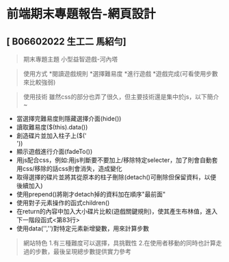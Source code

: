 # 前端期末專題報告-網頁設計

## [ B06602022 生工二 馬紹勻]

> 期末專題主題
小型益智遊戲-河內塔

> 使用方式
*閱讀遊戲規則 
*選擇難易度
*進行遊戲
*遊戲完成(可看使用步數來比較強弱)

> 使用技術
雖然css的部分也弄了很久，但主要技術還是集中於js，以下簡介~

* 當選擇完難易度則隱藏選擇介面(hide())
* 讀取難易度($(this).data())
* 創造碟片並加入柱子上($('<div>'))
* 顯示遊戲進行介面(fadeTo())
* 用js配合css，例如:用js判斷要不要加上/移除特定selecter，加了則會自動套用css/移除的話css則會消失，造成變化
* 取得選擇的碟片並將其從原本的柱子刪除(detach()可刪除但保留資料，以便後續加入)
* 使用prepend()將剛才detach掉的資料加在順序"最前面"
* 使用對子元素操作的函式children()
* 在return的內容中加入大小碟片比較(遊戲關鍵規則)，使其產生布林值，進入下一階段函式<第83行>
* 使用data('','')對特定元素新增變數，用來計算步數

> 網站特色
1.有三種難度可以選擇，具挑戰性
2.在使用者移動的同時也計算走過的步數，最後呈現總步數提供實力參考
